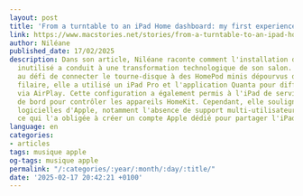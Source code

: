```yaml
---
layout: post
title: 'From a turntable to an iPad Home dashboard: my first experience with vinyl'
link: https://www.macstories.net/stories/from-a-turntable-to-an-ipad-home-dashboard-my-first-experience-with-vinyl
author: Niléane
published_date: 17/02/2025
description: Dans son article, Niléane raconte comment l'installation d'un tourne-disque
  inutilisé a conduit à une transformation technologique de son salon. Confrontée
  au défi de connecter le tourne-disque à des HomePod minis dépourvus de connexion
  filaire, elle a utilisé un iPad Pro et l'application Quanta pour diffuser le son
  via AirPlay. Cette configuration a également permis à l'iPad de servir de tableau
  de bord pour contrôler les appareils HomeKit. Cependant, elle souligne les limitations
  logicielles d'Apple, notamment l'absence de support multi-utilisateur sur iPadOS,
  ce qui l'a obligée à créer un compte Apple dédié pour partager l'iPad en toute sécurité.
language: en
categories:
- articles
tags: musique apple
og-tags: musique apple
permalink: "/:categories/:year/:month/:day/:title/"
date: '2025-02-17 20:42:21 +0100'
---
```

